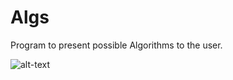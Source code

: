 # Algs

Program to present possible Algorithms to the user.

![alt-text](github.com/MathewUng/Algs/example.png "example")
